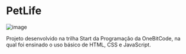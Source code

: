 # PetLife
 
![image](https://github.com/LeonardoMahfus/petlife/assets/155577300/5c1dec73-ab48-4473-9ca3-4296cb834d6f)

Projeto desenvolvido na trilha Start da Programação da OneBitCode, na qual foi ensinado o uso básico de HTML, CSS e JavaScript.
